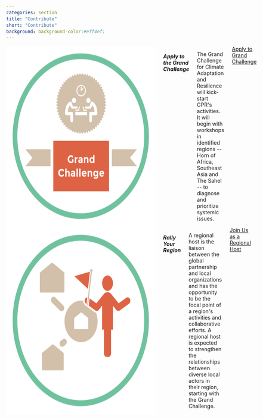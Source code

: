 ```yaml
---
categories: section
title: "Contribute"
short: "Contribute"
background: background-color:#eff4ef;
---
```


<div class="row">
  <div class="medium-4 columns">
  <img src="img/grandchallenge.svg" />
	<h5>Apply to the Grand Challenge</h5>
	<p class="captions">The Grand Challenge for Climate Adaptation and Resilience will kick-start GPR's activities. It will begin with workshops in identified regions -- Horn of Africa, Southeast Asia and The Sahel -- to diagnose and prioritize systemic issues.</p>
	<a href="#" class="button [tiny small large]">Apply to Grand Challenge</a>
	</div>
  <div class="medium-4 columns">
  <img src="img/bepartner.svg" />
  <h5>Rally Your Region</h5>
	<p class="captions">A regional host is the liaison between the global partnership and local organizations and has the opportunity to be the focal point of a region's activities and collaborative efforts. A regional host is expected to strengthen the relationships between diverse local actors in their region, starting with the Grand Challenge.</p>
	<a href="#" class="button [tiny small large]">Join Us as a Regional Host</a>
	</div>
  <div class="medium-4 columns end">
	</div>
</div>

